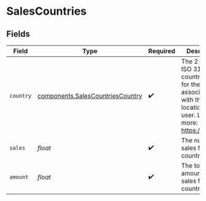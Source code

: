 # SalesCountries


## Fields

| Field                                                                                                                       | Type                                                                                                                        | Required                                                                                                                    | Description                                                                                                                 |
| --------------------------------------------------------------------------------------------------------------------------- | --------------------------------------------------------------------------------------------------------------------------- | --------------------------------------------------------------------------------------------------------------------------- | --------------------------------------------------------------------------------------------------------------------------- |
| `country`                                                                                                                   | [components.SalesCountriesCountry](../../models/components/salescountriescountry.md)                                        | :heavy_check_mark:                                                                                                          | The 2-letter ISO 3166-1 country code for the country associated with the location of the user. Learn more: https://d.to/geo |
| `sales`                                                                                                                     | *float*                                                                                                                     | :heavy_check_mark:                                                                                                          | The number of sales from this country                                                                                       |
| `amount`                                                                                                                    | *float*                                                                                                                     | :heavy_check_mark:                                                                                                          | The total amount of sales from this country                                                                                 |